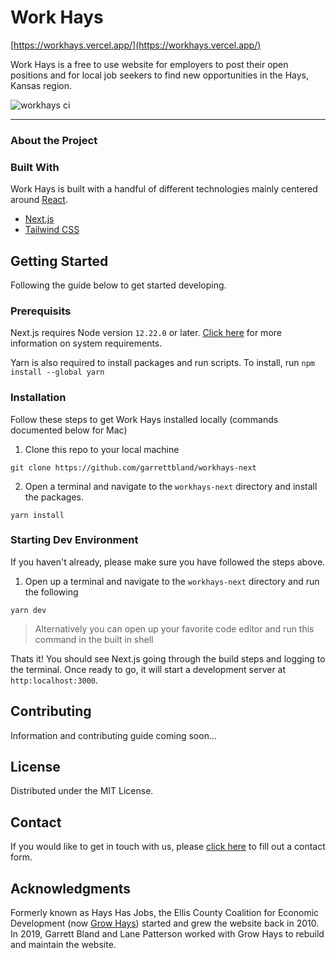 # Work Hays

[https://workhays.vercel.app/](https://workhays.vercel.app/)

Work Hays is a free to use website for employers to post their open positions and for local job seekers to find new opportunities in the Hays, Kansas region.

![workhays ci](https://github.com/garrettbland/workhays-next/actions/workflows/main.yml/badge.svg)

---

### About the Project

### Built With

Work Hays is built with a handful of different technologies mainly centered around [React](https://reactjs.org/).

-   [Next.js](https://nextjs.org/)
-   [Tailwind CSS](https://tailwindcss.com/)

## Getting Started

Following the guide below to get started developing.

### Prerequisits

Next.js requires Node version `12.22.0` or later. [Click here](https://nextjs.org/docs/getting-started#system-requirements) for more information on system requirements.

Yarn is also required to install packages and run scripts. To install, run `npm install --global yarn`

### Installation

Follow these steps to get Work Hays installed locally (commands documented below for Mac)

1. Clone this repo to your local machine

```
git clone https://github.com/garrettbland/workhays-next
```

2. Open a terminal and navigate to the `workhays-next` directory and install the packages.

```
yarn install
```

### Starting Dev Environment

If you haven't already, please make sure you have followed the steps above.

1. Open up a terminal and navigate to the `workhays-next` directory and run the following

```
yarn dev
```

> Alternatively you can open up your favorite code editor and run this command in the built in shell

Thats it! You should see Next.js going through the build steps and logging to the terminal. Once ready to go, it will start a development server at `http:localhost:3000`.

## Contributing

Information and contributing guide coming soon...

## License

Distributed under the MIT License.

## Contact

If you would like to get in touch with us, please [click here](https://workhays.com/contact) to fill out a contact form.

## Acknowledgments

Formerly known as Hays Has Jobs, the Ellis County Coalition for Economic Development (now [Grow Hays](https://www.growhays.com/)) started and grew the website back in 2010. In 2019, Garrett Bland and Lane Patterson worked with Grow Hays to rebuild and maintain the website.
